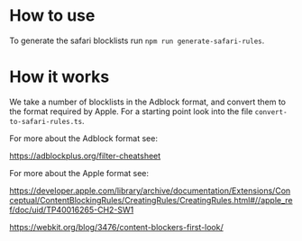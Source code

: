 # How to use
To generate the safari blocklists run `npm run generate-safari-rules`.

# How it works

We take a number of blocklists in the Adblock format, and convert them to the format required by Apple. For a starting point look into the file `convert-to-safari-rules.ts`.

For more about the Adblock format see:

https://adblockplus.org/filter-cheatsheet

For more about the Apple format see:

https://developer.apple.com/library/archive/documentation/Extensions/Conceptual/ContentBlockingRules/CreatingRules/CreatingRules.html#//apple_ref/doc/uid/TP40016265-CH2-SW1

https://webkit.org/blog/3476/content-blockers-first-look/
